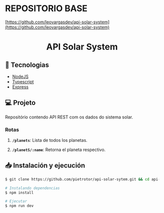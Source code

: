 # REPOSITORIO BASE

[https://github.com/leovargasdev/api-solar-system](https://github.com/leovargasdev/api-solar-system)

<h1 align="center">
  API Solar System
</h1>

## :rocket: Tecnologias

- [NodeJS](https://nodejs.org/en/)
- [Typescript](https://www.typescriptlang.org/)
- [Express](https://expressjs.com/pt-br/)

## 💻 Projeto

Repositório contendo API REST com os dados do sistema solar.

### Rotas

1.  **`/planets`**: Lista de todos los planetas.

2.  **`/planetS/:name`**: Retorna el planeta respectivo.

## 📥 Instalación y ejecución

```bash
$ git clone https://github.com/pietrotor/api-solar-sytem.git && cd api-solar-system

# Instalando dependencias
$ npm install

# Ejecutar
$ npm run dev
```
